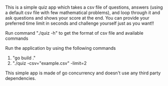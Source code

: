 This is a simple quiz app which takes a csv file of questions, answers (using a default csv file with few mathematical problems), 
and loop through it and ask questions and shows your score at the end.
You can provide your preferred time limit in seconds and challenge yourself just as you want!!

Run command "./quiz -h" to get the format of csv file and available commands

Run the application by using the following commands
1. "go build ."
2. "./quiz -csv="example.csv" -limit=2

This simple app is made of go concurrency and doesn't use any third party dependencies. 
